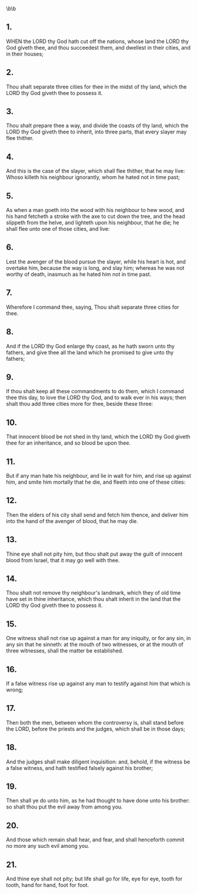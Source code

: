 \b\b
## 1.
WHEN the LORD thy God hath cut off the nations, whose land the LORD thy God giveth thee, and thou succeedest them, and dwellest in their cities, and in their houses;
## 2.
Thou shalt separate three cities for thee in the midst of thy land, which the LORD thy God giveth thee to possess it.
## 3.
Thou shalt prepare thee a way, and divide the coasts of thy land, which the LORD thy God giveth thee to inherit, into three parts, that every slayer may flee thither.
## 4.
And this is the case of the slayer, which shall flee thither, that he may live: Whoso killeth his neighbour ignorantly, whom he hated not in time past;
## 5.
As when a man goeth into the wood with his neighbour to hew wood, and his hand fetcheth a stroke with the axe to cut down the tree, and the head slippeth from the helve, and lighteth upon his neighbour, that he die; he shall flee unto one of those cities, and live:
## 6.
Lest the avenger of the blood pursue the slayer, while his heart is hot, and overtake him, because the way is long, and slay him; whereas he was not worthy of death, inasmuch as he hated him not in time past.
## 7.
Wherefore I command thee, saying, Thou shalt separate three cities for thee.
## 8.
And if the LORD thy God enlarge thy coast, as he hath sworn unto thy fathers, and give thee all the land which he promised to give unto thy fathers;
## 9.
If thou shalt keep all these commandments to do them, which I command thee this day, to love the LORD thy God, and to walk ever in his ways; then shalt thou add three cities more for thee, beside these three:
## 10.
That innocent blood be not shed in thy land, which the LORD thy God giveth thee for an inheritance, and so blood be upon thee.
## 11.
But if any man hate his neighbour, and lie in wait for him, and rise up against him, and smite him mortally that he die, and fleeth into one of these cities:
## 12.
Then the elders of his city shall send and fetch him thence, and deliver him into the hand of the avenger of blood, that he may die.
## 13.
Thine eye shall not pity him, but thou shalt put away the guilt of innocent blood from Israel, that it may go well with thee.
## 14.
Thou shalt not remove thy neighbour's landmark, which they of old time have set in thine inheritance, which thou shalt inherit in the land that the LORD thy God giveth thee to possess it.
## 15.
One witness shall not rise up against a man for any iniquity, or for any sin, in any sin that he sinneth: at the mouth of two witnesses, or at the mouth of three witnesses, shall the matter be established.
## 16.
If a false witness rise up against any man to testify against him that which is wrong;
## 17.
Then both the men, between whom the controversy is, shall stand before the LORD, before the priests and the judges, which shall be in those days;
## 18.
And the judges shall make diligent inquisition: and, behold, if the witness be a false witness, and hath testified falsely against his brother;
## 19.
Then shall ye do unto him, as he had thought to have done unto his brother: so shalt thou put the evil away from among you.
## 20.
And those which remain shall hear, and fear, and shall henceforth commit no more any such evil among you.
## 21.
And thine eye shall not pity; but life shall go for life, eye for eye, tooth for tooth, hand for hand, foot for foot.
